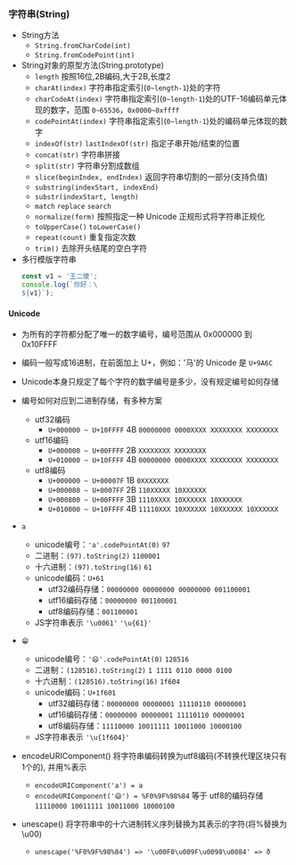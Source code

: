### 字符串(String)
- String方法
  - `String.fromCharCode(int)`
  - `String.fromCodePoint(int)`
- String对象的原型方法(String.prototype)
  - `length` 按照16位,2B编码,大于2B,长度2
  - `charAt(index)` 字符串指定索引(`0~length-1`)处的字符
  - `charCodeAt(index)` 字符串指定索引(`0~length-1`)处的UTF-16编码单元体现的数字，范围 `0~65536`，`0x0000~0xffff`
  - `codePointAt(index)` 字符串指定索引(`0~length-1`)处的编码单元体现的数字
  - `indexOf(str)` `lastIndexOf(str)` 指定子串开始/结束的位置
  - `concat(str)` 字符串拼接
  - `split(str)` 字符串分割成数组
  - `slice(beginIndex, endIndex)` 返回字符串切割的一部分(支持负值)
  - `substring(indexStart, indexEnd)`
  - `substr(indexStart, length)`
  - `match` `replace` `search`
  - `normalize(form)` 按照指定一种 Unicode 正规形式将字符串正规化
  - `toUpperCase()` `toLowerCase()`
  - `repeat(count)` 重复指定次数
  - `trim()` 去除开头结尾的空白字符
- 多行模版字符串
  ```js
  const v1 = '王二傻';
  console.log(`你好：\
  ${v1}`);
  ```

#### Unicode
- 为所有的字符都分配了唯一的数字编号，编号范围从 0x000000 到 0x10FFFF
- 编码一般写成16进制，在前面加上 U+，例如：'马'的 Unicode 是 `U+9A6C`
- Unicode本身只规定了每个字符的数字编号是多少，没有规定编号如何存储
- 编号如何对应到二进制存储，有多种方案
  - utf32编码
    - `U+000000 ~ U+10FFFF` 4B `00000000 0000XXXX XXXXXXXX XXXXXXXX`
  - utf16编码
    - `U+000000 ~ U+00FFFF` 2B `XXXXXXXX XXXXXXXX`
    - `U+010000 ~ U+10FFFF` 4B `00000000 0000XXXX XXXXXXXX XXXXXXXX`
  - utf8编码
    - `U+000000 ~ U+00007F` 1B `0XXXXXXX`
    - `U+000080 ~ U+0007FF` 2B `110XXXXX 10XXXXXX`
    - `U+000800 ~ U+00FFFF` 3B `1110XXXX 10XXXXXX 10XXXXXX`
    - `U+010000 ~ U+10FFFF` 4B `11110XXX 10XXXXXX 10XXXXXX 10XXXXXX`
- `a`
  - unicode编号：`'a'.codePointAt(0)` `97`
  - 二进制：`(97).toString(2)` `1100001`
  - 十六进制：`(97).toString(16)` `61`
  - unicode编码：`U+61`
    - utf32编码存储：`00000000 00000000 00000000 001100001`
    - utf16编码存储：`00000000 001100001`
    - utf8编码存储：`001100001`
  - JS字符串表示 `'\u0061'` `'\u{61}'`
- `😁`
  - unicode编号：`'😄'.codePointAt(0)` `128516`
  - 二进制：`(128516).toString(2)` `1 1111 0110 0000 0100`
  - 十六进制：`(128516).toString(16)` `1f604`
  - unicode编码：`U+1f601`
    - utf32编码存储：`00000000 00000001 11110110 00000001`
    - utf16编码存储：`00000000 00000001 11110110 00000001`
    - utf8编码存储：`11110000 10011111 10011000 10000100`
  - JS字符串表示 `'\u{1f604}'`

- encodeURIComponent() 将字符串编码转换为utf8编码(不转换代理区块只有1个的), 并用%表示
  - `encodeURIComponent('a') = a`
  - `encodeURIComponent('😄') = %F0%9F%98%84` 等于 utf8的编码存储 `11110000 10011111 10011000 10000100`
- unescape() 将字符串中的十六进制转义序列替换为其表示的字符(将%替换为\u00)
  - `unescape('%F0%9F%98%84') => '\u00F0\u009F\u0098\u0084' => ð`